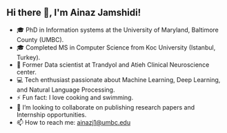 Hi there 👋, I'm Ainaz Jamshidi!
---
<!---I am a PhD candidate in information systems at UMBC. I did my masters in the computer science program at Koc University (Istanbul, Turkey). My research areas generally lie in data science, Machine learning, deep learning and Reinforcement learning. My current research projects mainly focus on geneerative AI for healthcare applications. 
--->
- 🎓 PhD in Information systems at the University of Maryland, Baltimore County (UMBC).
- 🎓 Completed MS in Computer Science from Koc University (Istanbul, Turkey).
- 💼 Former Data scientist at Trandyol and Atieh Clinical Neuroscience center.
- 💻 Tech enthusiast passionate about Machine Learning, Deep Learning, and Natural Language Processing.
- ⚡ Fun fact: I love cooking and swimming.
- 💞️ I’m looking to collaborate on publishing research papers and Internship opportunities.
- 📫 How to reach me: ainazj1@umbc.edu
<!---
- 👋 Hi, I’m @ajam74001
- 👀 I’m interested in ...
- 🌱 I’m currently learning ...
- 💞️ I’m looking to collaborate on ...
- 📫 How to reach me ...
ajam74001/ajam74001 is a ✨ special ✨ repository because its `README.md` (this file) appears on your GitHub profile.
You can click the Preview link to take a look at your changes.
--->
